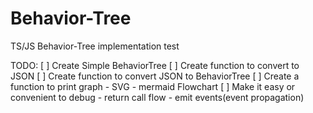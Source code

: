 # Behavior-Tree
TS/JS Behavior-Tree implementation
test

TODO:
[ ] Create Simple BehaviorTree
[ ] Create function to convert to JSON
[ ] Create function to convert JSON to BehaviorTree
[ ] Create a function to print graph
    - SVG
    - mermaid Flowchart
[ ] Make it easy or convenient to debug
    - return call flow
    - emit events(event propagation)